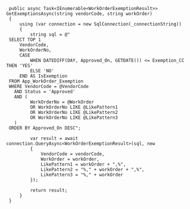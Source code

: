      public async Task<IEnumerable<WorkOrderExemptionResult>> GetExemptionsAsync(string vendorCode, string workOrder)
     {
         using (var connection = new SqlConnection(_connectionString))
         {
             string sql = @"
     SELECT TOP 1
         VendorCode,
         WorkOrderNo,
         CASE 
             WHEN DATEDIFF(DAY, Approved_On, GETDATE()) <= Exemption_CC THEN 'YES'
             ELSE 'NO'
         END AS IsExemption
     FROM App_WorkOrder_Exemption
     WHERE VendorCode = @VendorCode
       AND Status = 'Approved'
       AND (
             WorkOrderNo = @WorkOrder
             OR WorkOrderNo LIKE @LikePattern1
             OR WorkOrderNo LIKE @LikePattern2
             OR WorkOrderNo LIKE @LikePattern3
       )
     ORDER BY Approved_On DESC";

             var result = await connection.QueryAsync<WorkOrderExemptionResult>(sql, new
             {
                 VendorCode = vendorCode,
                 WorkOrder = workOrder,
                 LikePattern1 = workOrder + ",%",
                 LikePattern2 = "%," + workOrder + ",%",
                 LikePattern3 = "%," + workOrder
             });

             return result;
         }
     }
